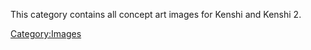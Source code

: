 This category contains all concept art images for Kenshi and Kenshi 2.

[Category:Images](Category:Images "wikilink")